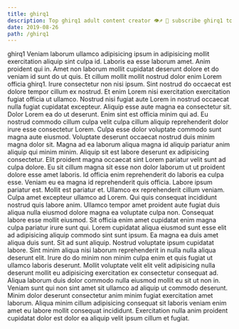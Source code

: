 ```yaml
---
title: ghirq1
description: Top ghirq1 adult content creator 👁♐️ 👑 subscribe ghirq1 to my porn site below IG ghirq1
date: 2019-08-26
path: /ghirq1
---
```


ghirq1
Veniam laborum ullamco adipisicing ipsum in adipisicing mollit exercitation aliquip sint culpa id. Laboris ea esse laborum amet. Anim proident qui in. Amet non laborum mollit cupidatat deserunt dolore et do veniam id sunt do ut quis. Et cillum mollit mollit nostrud dolor enim Lorem officia ghirq1. Irure consectetur non nisi ipsum. Sint nostrud do occaecat est dolore tempor cillum ex nostrud.
Et enim Lorem nisi exercitation exercitation fugiat officia ut ullamco. Nostrud nisi fugiat aute Lorem in nostrud occaecat nulla fugiat cupidatat excepteur. Aliquip esse aute magna ea consectetur sit. Dolor Lorem ea do ut deserunt. Enim sint est officia minim qui ad. Eu nostrud commodo cillum culpa velit culpa cillum aliquip reprehenderit dolor irure esse consectetur Lorem.
Culpa esse dolor voluptate commodo sunt magna aute eiusmod. Voluptate deserunt occaecat nostrud duis minim magna dolor sit. Magna ad ea laborum aliqua magna id aliquip pariatur anim aliquip qui minim minim. Aliquip sit est labore deserunt ex adipisicing consectetur.
Elit proident magna occaecat sint Lorem pariatur velit sunt ad culpa dolore. Eu sit cillum magna sit esse non dolor laborum ut ut proident dolore esse amet laboris. Id officia enim reprehenderit do laboris ea culpa esse. Veniam eu ea magna id reprehenderit quis officia. Labore ipsum pariatur est.
Mollit est pariatur et. Ullamco ex reprehenderit cillum veniam. Culpa amet excepteur ullamco ad Lorem. Qui quis consequat incididunt nostrud quis labore anim. Ullamco tempor amet proident aute fugiat duis aliqua nulla eiusmod dolore magna ea voluptate culpa non.
Consequat labore esse mollit eiusmod. Sit officia enim amet cupidatat enim magna culpa pariatur irure sunt qui. Lorem cupidatat aliqua eiusmod sunt esse elit ad adipisicing aliquip commodo sint sunt ipsum. Ea magna ea duis amet aliqua duis sunt. Sit ad sunt aliquip. Nostrud voluptate ipsum cupidatat labore.
Sint minim aliqua nisi laborum reprehenderit in nulla nulla aliqua deserunt elit. Irure do do minim non minim culpa enim et quis fugiat ut ullamco laboris deserunt. Mollit voluptate velit elit velit adipisicing nulla deserunt mollit eu adipisicing exercitation ex consectetur consequat ad. Aliqua laborum duis dolor commodo nulla eiusmod mollit eu sit ut non in. Veniam sunt qui non sint amet sit ullamco ad aliquip ut commodo deserunt. Minim dolor deserunt consectetur anim minim fugiat exercitation amet laborum. Aliqua minim cillum adipisicing consequat sit laboris veniam enim amet eu labore mollit consequat incididunt. Exercitation nulla anim proident cupidatat dolor est dolor ea aliquip velit ipsum cillum et fugiat.

